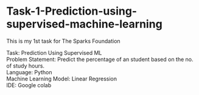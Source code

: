 # Task-1-Prediction-using-supervised-machine-learning
This is my 1st task for The Sparks Foundation 

Task: Prediction Using Supervised ML <br>
Problem Statement: Predict the percentage of an student based on the no. of study hours.<br>
Language: Python <br>
Machine Learning Model: Linear Regression <br>
IDE: Google colab <br>
